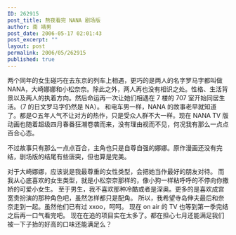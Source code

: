```yaml
---
ID: 262915
post_title: 熬夜看完 NANA 剧场版
author: 南 靖男
post_date: 2006-05-17 02:01:43
post_excerpt: ""
layout: post
permalink: 2006/05/262915
published: true
---
```

两个同年的女生碰巧在去东京的列车上相遇，更巧的是两人的名字罗马字都叫做 NANA，大崎娜娜和小松奈奈。除此之外，两人再也没有相识之处。性格、生活背景以及两人的执着方向。然后命运再一次让她们相遇在 7 楼的 707 室开始同居生活。（7 的日文罗马字仍然是 NA）。
和电车男一样，NANA 的故事老早就知道了。都是○五年人气不让对方的热作，只是受众人群不大一样。现在 NANA TV 版动画也随着超级四月春番狂潮卷袭而来，没有理由视而不见，何况我有那么一点点百合心态。
<!--more-->不过故事只有那么一点点百合，主角也只是自尊自强的娜娜。原作漫画还没有完结，剧场版的结尾有些唐突，但也算是完美。
对于大崎娜娜，应该说是我最尊重的女性类型，会把她当作最好的朋友对待。
而我从心底喜欢的女生类型，就是小松奈奈那样的，像小狗一样粘呼呼的不停向你撒娇的可爱小女生。
至于男生，我不喜欢那种冷酷或者是深奥。更多的是喜欢成宫宽贵扮演的那种角色吧，虽然怎样都只是配角。
所以，我希望寺岛伸夫最后和奈奈走到一起。虽然他们已有过 xxoo，呵呵。
现在 on air 的 TV 也等到第一季完结之后再一口气看完吧。
现在在追的项目实在太多了。都在担心七月还能满足我们被一下子抬的好高的口味还能满足么？